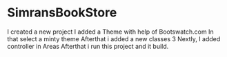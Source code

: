# SimransBookStore
I created a new project 
I added a Theme with help of Bootswatch.com 
In that select a minty theme 
Afterthat i added a new classes 3
Nextly, I added controller in Areas 
Afterthat i run this project and it build.
